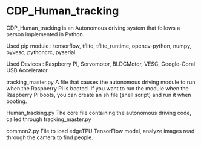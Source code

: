 # CDP_Human_tracking
CDP_Human_tracking is an Autonomous driving system that follows a person 
implemented in Python.

Used pip module : tensorflow, tflite, tflite_runtime, opencv-python, numpy, pyvesc, pythoncrc, pyserial

Used Devices : Raspberry PI, Servomotor, BLDCMotor, VESC, Google-Coral USB Accelerator

tracking_master.py 
  A file that causes the autonomous driving module to run when the Raspberry Pi is booted.
  If you want to run the module when the Raspberry Pi boots, you can create an sh file (shell script) and run it when booting. 
  
Human_tracking.py
  The core file containing the autonomous driving code, called through tracking_master.py
 
common2.py
  File to load edgeTPU TensorFlow model, analyze images read through the camera to find people.
  
